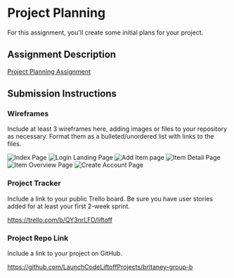 # Project Planning
For this assignment, you'll create some initial plans for your project.

## Assignment Description
[Project Planning Assignment](https://education.launchcode.org/liftoff/modules/assignments/project-planning)

## Submission Instructions

### Wireframes

Include at least 3 wireframes here, adding images or files to your repository as necessary. Format them as a bulleted/unordered list with links to the files.

![Index Page](https://user-images.githubusercontent.com/78510458/129279135-65a62c16-be4a-4673-aeff-bf91b556fbf8.png)
![Login Landing Page](https://user-images.githubusercontent.com/78510458/129279136-9a414619-da9a-470b-ba7f-ab7df433faeb.png)
![Add Item page](https://user-images.githubusercontent.com/78510458/129279137-69614ce3-e025-457a-b98a-4fed0ff9023b.png)
![Item Detail Page](https://user-images.githubusercontent.com/78510458/129279138-79ae216b-578b-41a5-b5d0-1bc029a9e01a.png)
![Item Overview Page](https://user-images.githubusercontent.com/78510458/129279139-695e2169-d2af-4681-9e51-8357cebed12d.png)
![Create Account Page](https://user-images.githubusercontent.com/78510458/129279145-bb447ce4-c7e4-4d9b-b8a7-79e76f089e60.png)


### Project Tracker

Include a link to your public Trello board. Be sure you have user stories added for at least your first 2-week sprint.

https://trello.com/b/QY3nrLFD/liftoff

### Project Repo Link

Include a link to your project on GitHub.

https://github.com/LaunchCodeLiftoffProjects/britaney-group-b
